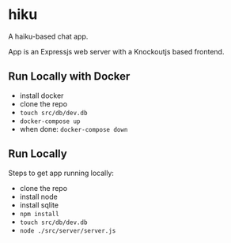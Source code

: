 # hiku

A haiku-based chat app.

App is an Expressjs web server with a Knockoutjs based frontend. 

## Run Locally with Docker
 * install docker 
 * clone the repo
 * `touch src/db/dev.db`
 * `docker-compose up`
 * when done: `docker-compose down`

## Run Locally
Steps to get app running locally:

 * clone the repo
 * install node
 * install sqlite
 * `npm install`
 * `touch src/db/dev.db`
 * `node ./src/server/server.js`

